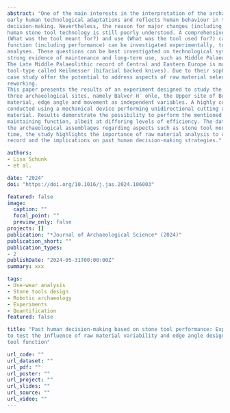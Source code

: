 ```yaml
---
abstract: "One of the main interests in the interpretation of the archaeological record and its variability within and through time and space is the production and use of past human stone tool technologies. Tool design and function are inevitably intertwined and strongly related to tool use. Understanding tool design provides information about
early human technological adaptations and reflects human behaviour in the sense of conscious or unconscious
decision-making. Nevertheless, the reason for major changes (including novelties, innovations, and loss) in past
human stone tool technology is still poorly understood. A comprehensive approach focusing on tool function
(What was the tool meant for?) and use (What was the tool used for?) can help to overcome this gap. While tool
function (including performance) can be investigated experimentally, tool use can be addressed with use-wear
analyses. These questions can be best investigated on technological systems showing little tool variability but
strong evidence of maintenance and long-term use, such as Middle Palaeolithic industries.
The Late Middle Palaeolithic record of Central and Eastern Europe is marked by the emergence of an asymmetric
tool-type called Keilmesser (bifacial backed knives). Due to their sophisticated morphology, Keilmesser as a
case study offer the potential to address aspects of raw material selection, tool production, maintenance, and
reworking.
This paper presents the results of an experiment designed to study the tool performance of Keilmesser from
three archaeological sites, namely Balver H¨ ohle, the Upper site of Buhlen and Grotte de Ramioul by testing raw
material, edge angle and movement as independent variables. A highly controlled, sequential experiment was
conducted using a mechanical device performing unidirectional cutting and carving movements on hard contact
material. Results demonstrate the possibility to perform the mentioned task with 35◦ and 45◦ edge angles,
maintaining function, albeit at differing levels of efficiency. The data has a direct impact on the interpretation of
the archaeological assemblages regarding aspects such as stone tool morphology and resharpening. At the same
time, the study highlights the importance of raw material analysis to understand the variability in the archaeological
record and the implications on past human decision-making strategies."

authors:
- Lisa Schunk
- et al.

date: "2024"
doi: "https://doi.org/10.1016/j.jas.2024.106003"

featured: false
image:
  caption: ""
  focal_point: ""
  preview_only: false
projects: []
publication: "*Journal of Archaeological Science* (2024)"
publication_short: ""
publication_types:
- 2
publishDate: "2024-05-31T00:00:00Z"
summary: xxx

tags:
- Use-wear analysis
- Stone tools design
- Robotic archaeology
- Experiments
- Quantification
featured: false

title: "Past human decision-making based on stone tool performance: Experiments
to test the influence of raw material variability and edge angle design on
tool function"

url_code: ""
url_dataset: ""
url_pdf: ""
url_poster: ""
url_project: ""
url_slides: ""
url_source: ""
url_video: ""
---
```

